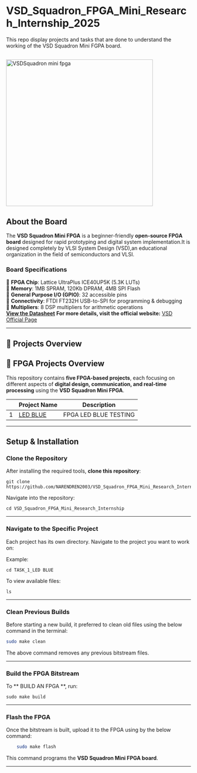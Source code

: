 # VSD_Squadron_FPGA_Mini_Research_Internship_2025
This repo display projects and tasks that are done to understand the working of the VSD Squadron Mini FGPA board.
## 
<img src="https://github.com/user-attachments/assets/a8bb3868-4454-48b9-9a43-8db6f9467c5c" alt="VSDSquadron mini fpga" width="400"/>
   


##  About the Board
The **VSD Squadron Mini FPGA** is a beginner-friendly **open-source FPGA board** designed for rapid prototyping and digital system implementation.It is designed completely by VLSI System Design (VSD),an educational organization in the field of semiconductors and VLSI.

### **Board Specifications**
🔹 **FPGA Chip**: Lattice UltraPlus ICE40UP5K (5.3K LUTs)  
🔹 **Memory**: 1MB SPRAM, 120Kb DPRAM, 4MB SPI Flash  
🔹 **General Purpose I/O (GPIO)**: 32 accessible pins  
🔹 **Connectivity**: FTDI FT232H USB-to-SPI for programming & debugging  
🔹 **Multipliers**: 8 DSP multipliers for arithmetic operations  
**[View the Datasheet](https://www.vlsisystemdesign.com/wp-content/uploads/2025/01/VSDSquadronFMDatasheet.pdf)** 
**For more details, visit the official website:** [VSD Official Page](https://www.vlsisystemdesign.com/vsdsquadronfm/)  

---

## 🔹 Projects Overview
## 🔹 FPGA Projects Overview

This repository contains **five FPGA-based projects**, each focusing on different aspects of **digital design, communication, and real-time processing** using the **VSD Squadron Mini FPGA**.

|  | Project Name                                         | Description |
|----|------------------------------------------------------|-------------|
| 1 | [LED BLUE]()                  | FPGA LED BLUE TESTING  |


---

##  Setup & Installation
### **Clone the Repository**

After installing the required tools, **clone this repository**:

    git clone https://github.com/NARENDREN2003/VSD_Squadron_FPGA_Mini_Research_Internship.git

Navigate into the repository:

    cd VSD_Squadron_FPGA_Mini_Research_Internship

***


### **Navigate to the Specific Project**

Each project has its own directory. Navigate to the project you want to work on:

Example:

    
    cd TASK_1_LED BLUE

To view available files:

    
    ls
    

***


### **Clean Previous Builds**

Before starting a new build, it preferred to clean old files using the below command in the terminal:

```sh
sudo make clean
```

The above command removes any previous bitstream files.

***


### **Build the FPGA Bitstream**

To ** BUILD AN FPGA **, run:

    sudo make build

***


### **Flash the FPGA**

Once the bitstream is built, upload it to the FPGA using by the below command:

```sh
    sudo make flash
```
This command programs the **VSD Squadron Mini FPGA board**.

***
